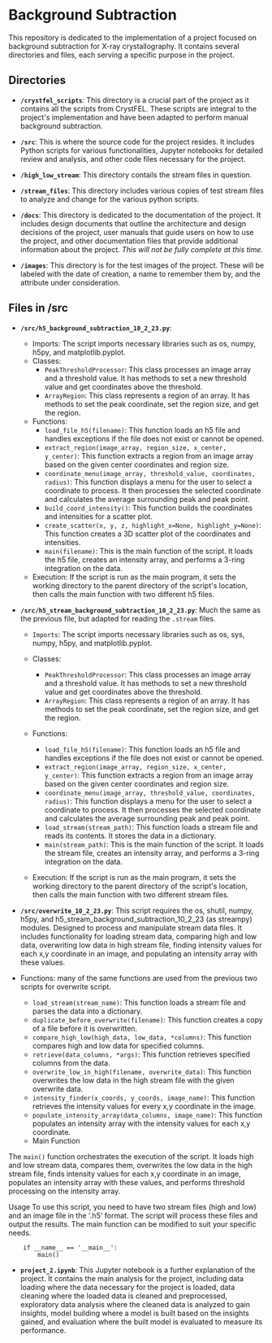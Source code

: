 # Background Subtraction

This repository is dedicated to the implementation of a project focused on background subtraction for X-ray crystallography. It contains several directories and files, each serving a specific purpose in the project.

## Directories

- **`/crystfel_scripts`**: This directory is a crucial part of the project as it contains all the scripts from CrystFEL. These scripts are integral to the project's implementation and have been adapted to perform manual background subtraction.

- **`/src`**: This is where the source code for the project resides. It includes Python scripts for various functionalities, Jupyter notebooks for detailed review and analysis, and other code files necessary for the project.

- **`/high_low_stream`**: This directory contails the stream files in question.

- **`/stream_files`**: This directory includes various copies of test stream files to analyze and change for the various python scripts. 

- **`/docs`**: This directory is dedicated to the documentation of the project. It includes design documents that outline the architecture and design decisions of the project, user manuals that guide users on how to use the project, and other documentation files that provide additional information about the project. *This will not be fully complete at this time.*

- **`/images`**: This directory is for the test images of the project. These will be labeled with the date of creation, a name to remember them by, and the attribute under consideration.

## Files in /src
- **`/src/h5_background_subtraction_10_2_23.py`**:
  - Imports: The script imports necessary libraries such as os, numpy, h5py, and matplotlib.pyplot.
  - Classes:
    - `PeakThresholdProcessor`: This class processes an image array and a threshold value. It has methods to set a new threshold value and get coordinates above the threshold.
    - `ArrayRegion`: This class represents a region of an array. It has methods to set the peak coordinate, set the region size, and get the region.    
  - Functions:
    - `load_file_h5(filename)`: This function loads an h5 file and handles exceptions if the file does not exist or cannot be opened.
    - `extract_region(image_array, region_size, x_center, y_center)`: This function extracts a region from an image array based on the given center coordinates and region size. 
    - `coordinate_menu(image_array, threshold_value, coordinates, radius)`: This function displays a menu for the user to select a coordinate to process. It then processes the selected coordinate and calculates the average surrounding peak and peak point.
    - `build_coord_intensity()`: This function builds the coordinates and intensities for a scatter plot.
    - `create_scatter(x, y, z, highlight_x=None, highlight_y=None)`: This function creates a 3D scatter plot of the coordinates and intensities.
    - `main(filename)`: This is the main function of the script. It loads the h5 file, creates an intensity array, and performs a 3-ring integration on the data. 
  - Execution: If the script is run as the main program, it sets the working directory to the parent directory of the script's location, then calls the main function with two different h5 files.

- **`/src/h5_stream_background_subtraction_10_2_23.py`**: Much the same as the previous file, but adapted for reading the `.stream` files.
    - `Imports`: The script imports necessary libraries such as os, sys, numpy, h5py, and matplotlib.pyplot.
    - Classes:
      - `PeakThresholdProcessor`: This class processes an image array and a threshold value. It has methods to set a new threshold value and get coordinates above the threshold.
      - `ArrayRegion`: This class represents a region of an array. It has methods to set the peak coordinate, set the region size, and get the region.
    - Functions:
      - `load_file_h5(filename)`: This function loads an h5 file and handles exceptions if the file does not exist or cannot be opened.
      - `extract_region(image_array, region_size, x_center, y_center)`: This function extracts a region from an image array based on the given center coordinates and region size.
      - `coordinate_menu(image_array, threshold_value, coordinates, radius)`: This function displays a menu for the user to select a coordinate to process. It then processes the selected coordinate and calculates the average surrounding peak and peak point.
      - `load_stream(stream_path)`: This function loads a stream file and reads its contents. It stores the data in a dictionary.
      - `main(stream_path)`: This is the main function of the script. It loads the stream file, creates an intensity array, and performs a 3-ring integration on the data.

    - Execution: If the script is run as the main program, it sets the working directory to the parent directory of the script's location, then calls the main function with two different stream files.

- **`/src/overwrite_10_2_23.py`**: This script requires the os, shutil, numpy, h5py, and h5_stream_background_subtraction_10_2_23 (as streampy) modules. Designed to process and manipulate stream data files. It includes functionality for loading stream data, comparing high and low data, overwriting low data in high stream file, finding intensity values for each x,y coordinate in an image, and populating an intensity array with these values.
  
- Functions: many of the same functions are used from the previous two scripts for overwrite script.
    - `load_stream(stream_name)`: This function loads a stream file and parses the data into a dictionary.
    - `duplicate_before_overwrite(filename)`: This function creates a copy of a file before it is overwritten.
    - `compare_high_low(high_data, low_data, *columns)`: This function compares high and low data for specified columns.
    - `retrieve(data_columns, *args)`: This function retrieves specified columns from the data.
    - `overwrite_low_in_high(filename, overwrite_data)`: This function overwrites the low data in the high stream file with the given overwrite data.
    - `intensity_finder(x_coords, y_coords, image_name)`: This function retrieves the intensity values for every x,y coordinate in the image.
    - `populate_intensity_array(data_columns, image_name)`: This function populates an intensity array with the intensity values for each x,y coordinate.
  - Main Function
  
The `main()` function orchestrates the execution of the script. It loads high and low stream data, compares them, overwrites the low data in the high stream file, finds intensity values for each x,y coordinate in an image, populates an intensity array with these values, and performs threshold processing on the intensity array.

Usage
To use this script, you need to have two stream files (high and low) and an image file in the '.h5' format. The script will process these files and output the results. The main function can be modified to suit your specific needs.

```{python}
    if __name__ == '__main__':           
        main() 
```

- **`project_2.ipynb`**: This Jupyter notebook is a further explanation of the project. It contains the main analysis for the project, including data loading where the data necessary for the project is loaded, data cleaning where the loaded data is cleaned and preprocessed, exploratory data analysis where the cleaned data is analyzed to gain insights, model building where a model is built based on the insights gained, and evaluation where the built model is evaluated to measure its performance.